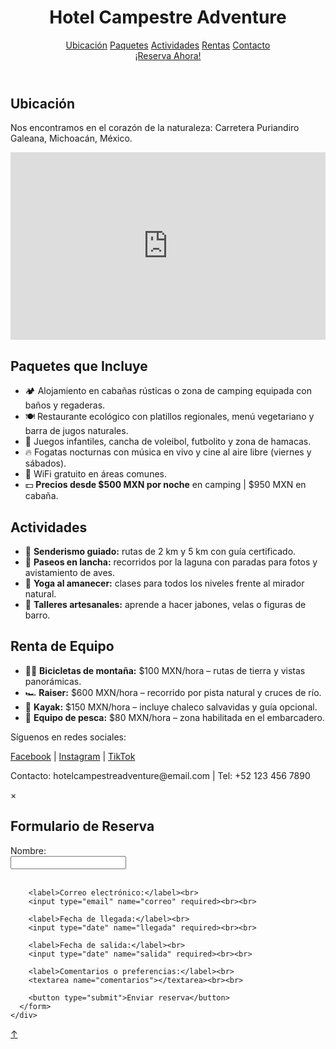 <!DOCTYPE html>
<html lang="es">
<head>
  <meta charset="UTF-8">
  <meta name="viewport" content="width=device-width, initial-scale=1.0">
  <title>Hotel Campestre Adventure</title>
  <link rel="icon" href="https://cdn-icons-png.flaticon.com/512/139/139899.png" type="image/png">
  <link rel="stylesheet" href="estilos.css">
</head>
<body>

  <header>
    <h1>Hotel Campestre Adventure</h1>
    <nav>
      <a href="#ubicacion">Ubicación</a>
      <a href="#paquetes">Paquetes</a>
      <a href="#actividades">Actividades</a>
      <a href="#rentas">Rentas</a>
      <a href="#contacto">Contacto</a>
    </nav>
    <div class="reserva-btn">
        <a href="#contacto">¡Reserva Ahora!</a>
    </div>
  </header>

  <section id="ubicacion">
  <h2>Ubicación</h2>
  <p>Nos encontramos en el corazón de la naturaleza: Carretera Puriandiro Galeana, Michoacán, México.</p>
  <iframe 
    src="https://www.google.com/maps/embed?pb=!1m18!1m12!1m3!1d3762.017664169155!2d-101.5498827!3d20.0430988!2m3!1f0!2f0!3f0!3m2!1i1024!2i768!4f13.1!3m3!1m2!1s0x842c4ddfac56d445%3A0xef396644d07d49b1!2sCECyTEM%20CEMSAD%2044%20Galeana!5e0!3m2!1ses-419!2smx!4v1716660200000!5m2!1ses-419!2smx" 
    width="100%" 
    height="300" 
    style="border:0;" 
    allowfullscreen="" 
    loading="lazy" 
    referrerpolicy="no-referrer-when-downgrade">
  </iframe>
</section>

  <section id="paquetes">
    <h2>Paquetes que Incluye</h2>
    <ul>
      <li>🏕️ Alojamiento en cabañas rústicas o zona de camping equipada con baños y regaderas.</li>
      <li>🍽️ Restaurante ecológico con platillos regionales, menú vegetariano y barra de jugos naturales.</li>
      <li>🎠 Juegos infantiles, cancha de voleibol, futbolito y zona de hamacas.</li>
      <li>🔥 Fogatas nocturnas con música en vivo y cine al aire libre (viernes y sábados).</li>
      <li>📶 WiFi gratuito en áreas comunes.</li>
      <li>💵 <strong>Precios desde $500 MXN por noche</strong> en camping | $950 MXN en cabaña.</li>
    </ul>
  </section>

  <section id="actividades">
    <h2>Actividades</h2>
    <ul>
      <li>🥾 <strong>Senderismo guiado:</strong> rutas de 2 km y 5 km con guía certificado.</li>
      <li>🚤 <strong>Paseos en lancha:</strong> recorridos por la laguna con paradas para fotos y avistamiento de aves.</li>
      <li>🧘 <strong>Yoga al amanecer:</strong> clases para todos los niveles frente al mirador natural.</li>
      <li>🎨 <strong>Talleres artesanales:</strong> aprende a hacer jabones, velas o figuras de barro.</li>
    </ul>
  </section>

  <section id="rentas">
    <h2>Renta de Equipo</h2>
    <ul>
      <li>🚴‍♀️ <strong>Bicicletas de montaña:</strong> $100 MXN/hora – rutas de tierra y vistas panorámicas.</li>
      <li>🏎️ <strong>Raiser:</strong> $600 MXN/hora – recorrido por pista natural y cruces de río.</li>
      <li>🛶 <strong>Kayak:</strong> $150 MXN/hora – incluye chaleco salvavidas y guía opcional.</li>
      <li>🎣 <strong>Equipo de pesca:</strong> $80 MXN/hora – zona habilitada en el embarcadero.</li>
    </ul>
  </section>

  <footer id="contacto">
    <p>Síguenos en redes sociales:</p>
    <a href="https://facebook.com">Facebook</a> |
    <a href="https://instagram.com">Instagram</a> |
    <a href="https://tiktok.com">TikTok</a>
    <p>Contacto: hotelcampestreadventure@email.com | Tel: +52 123 456 7890</p>
  </footer>

  <!-- Modal -->
  <div id="modalReserva" class="modal">
    <div class="modal-contenido">
      <span class="cerrar">&times;</span>
      <h2>Formulario de Reserva</h2>
      <form>
        <label>Nombre:</label><br>
        <input type="text" name="nombre" required><br><br>

        <label>Correo electrónico:</label><br>
        <input type="email" name="correo" required><br><br>

        <label>Fecha de llegada:</label><br>
        <input type="date" name="llegada" required><br><br>

        <label>Fecha de salida:</label><br>
        <input type="date" name="salida" required><br><br>

        <label>Comentarios o preferencias:</label><br>
        <textarea name="comentarios"></textarea><br><br>

        <button type="submit">Enviar reserva</button>
      </form>
    </div>
  </div>

  <script>
    const modal = document.getElementById("modalReserva");
    const btn = document.querySelector(".reserva-btn a");
    const span = document.querySelector(".cerrar");

    btn.onclick = function(e) {
      e.preventDefault();
      modal.style.display = "block";
    }

    span.onclick = function() {
      modal.style.display = "none";
    }

    window.onclick = function(event) {
      if (event.target == modal) {
        modal.style.display = "none";
      }
    }

 // Mostrar botón de subir al hacer scroll
window.addEventListener("scroll", () => {
  const boton = document.getElementById("btnSubir");
  boton.style.display = (window.scrollY > 300) ? "block" : "none";
});

// Acción al hacer clic
document.getElementById("btnSubir").addEventListener("click", function(e) {
  e.preventDefault();
  window.scrollTo({ top: 0, behavior: 'smooth' });
});

  </script>

<!-- Botón subir -->
<a href="#" id="btnSubir" title="Ir arriba">↑</a>


</body>
</html>
